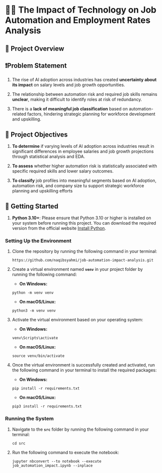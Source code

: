 # 💼🤖 The Impact of Technology on Job Automation and Employment Rates Analysis

## 📝 Project Overview

## ❗️Problem Statement
1. The rise of AI adoption across industries has created **uncertainty about its impact** on salary levels and job growth opportunities.

2. The relationship between automation risk and required job skills remains **unclear**, making it difficult to identify roles at risk of redundancy.

3. There is a **lack of meaningful job classification** based on automation-related factors, hindering strategic planning for workforce development and upskilling.


## 🎯 Project Objectives
1. **To determine** if varying levels of AI adoption across industries result in significant differences in employee salaries and job growth projections through statistical analysis and EDA.

2. **To assess** whether higher automation risk is statistically associated with specific required skills and lower salary outcomes.

3. **To classify** job profiles into meaningful segments based on AI adoption, automation risk, and company size tu support strategic workforce planning and upskilling efforts

## 🚀 Getting Started

1. **Python 3.10+**: Please ensure that Python 3.10 or higher is installed on your system before running this project. You can download the required version from the official website [Install Python](https://www.python.org/downloads/).

### Setting Up the Environment

1. Clone the repository by running the following command in your terminal:
    ```
    https://github.com/naqibsyahmi/job-automation-impact-analysis.git
    ```

2. Create a virtual environment named **`venv`** in your project folder by running the following command:

    - **On Windows:**
    ```
    python -m venv venv
    ```

    - **On macOS/Linux:**
    ```
    python3 -m venv venv
    ```

3. Activate the virtual environment based on your operating system:

    - **On Windows:**
    ```
    venv\Scripts\activate
    ```

    - **On macOS/Linux:**
    ```
    source venv/bin/activate
    ```

4. Once the virtual environment is successfully created and activated, run the following command in your terminal to install the required packages:

    - **On Windows:**
    ```
    pip install -r requirements.txt
    ```

    - **On macOS/Linux:**
    ```
    pip3 install -r requirements.txt
    ```

### Running the System

1. Navigate to the **`src`** folder by running the following command in your terminal:

    ```
    cd src
    ```

2. Run the following command to execute the notebook:

    ```
    jupyter nbconvert --to notebook --execute job_automation_impact.ipynb --inplace
    ```
